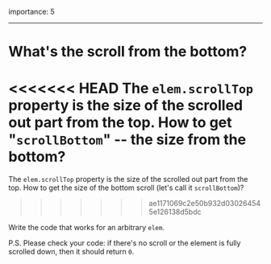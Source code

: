 importance: 5

---

# What's the scroll from the bottom?

<<<<<<< HEAD
The `elem.scrollTop` property is the size of the scrolled out part from the top. How to get "`scrollBottom`" -- the size from the bottom?
=======
The `elem.scrollTop` property is the size of the scrolled out part from the top. How to get the size of the bottom scroll (let's call it `scrollBottom`)?
>>>>>>> ae1171069c2e50b932d030264545e126138d5bdc

Write the code that works for an arbitrary `elem`.

P.S. Please check your code: if there's no scroll or the element is fully scrolled down, then it should return `0`.
